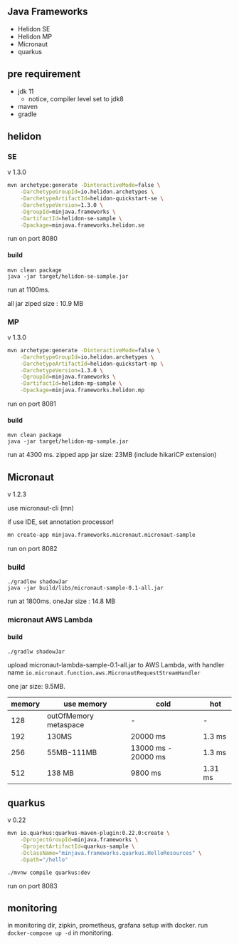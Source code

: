 Java Frameworks
---------------

+ Helidon SE
+ Helidon MP
+ Micronaut
+ quarkus

## pre requirement

+ jdk 11
    + notice, compiler level set to jdk8
+ maven
+ gradle 

## helidon

### SE 

v 1.3.0

```bash
mvn archetype:generate -DinteractiveMode=false \
    -DarchetypeGroupId=io.helidon.archetypes \
    -DarchetypeArtifactId=helidon-quickstart-se \
    -DarchetypeVersion=1.3.0 \
    -DgroupId=minjava.frameworks \
    -DartifactId=helidon-se-sample \
    -Dpackage=minjava.frameworks.helidon.se
```

run on port 8080


#### build

```
mvn clean package
java -jar target/helidon-se-sample.jar
```

run at 1100ms.

all jar ziped size : 10.9 MB

### MP 

v 1.3.0

```bash
mvn archetype:generate -DinteractiveMode=false \
    -DarchetypeGroupId=io.helidon.archetypes \
    -DarchetypeArtifactId=helidon-quickstart-mp \
    -DarchetypeVersion=1.3.0 \
    -DgroupId=minjava.frameworks \
    -DartifactId=helidon-mp-sample \
    -Dpackage=minjava.frameworks.helidon.mp
```

run on port 8081


#### build

```
mvn clean package
java -jar target/helidon-mp-sample.jar
```

run at 4300 ms.
zipped app jar size: 23MB (include hikariCP extension)

## Micronaut

v 1.2.3

use micronaut-cli (mn) 

if use IDE, set annotation processor!

```bash
mn create-app minjava.frameworks.micronaut.micronaut-sample
```

run on port 8082

### build

```
./gradlew shadowJar
java -jar build/libs/micronaut-sample-0.1-all.jar
```

run at 1800ms.
oneJar size : 14.8 MB


### micronaut AWS Lambda


#### build

```
./gradlw shadowJar
```


upload micronaut-lambda-sample-0.1-all.jar to AWS Lambda,
with handler name `io.micronaut.function.aws.MicronautRequestStreamHandler`


one jar size: 9.5MB.

|memory | use memory | cold | hot |
|----|---|---|---|
| 128| outOfMemory metaspace | - | - |
| 192| 130MS | 20000 ms  | 1.3 ms | 
| 256| 55MB-111MB | 13000 ms - 20000 ms  | 1.3 ms | 
| 512 | 138 MB|  9800 ms | 1.31 ms | 

## quarkus

v 0.22

```bash
mvn io.quarkus:quarkus-maven-plugin:0.22.0:create \
    -DprojectGroupId=minjava.frameworks \
    -DprojectArtifactId=quarkus-sample \
    -DclassName="minjava.frameworks.quarkus.HelloResources" \
    -Dpath="/hello"
```

`./mvnw compile quarkus:dev`


run on port 8083

## monitoring

in monitoring dir, zipkin, prometheus, grafana setup with docker.
run `docker-compose up -d` in monitoring.